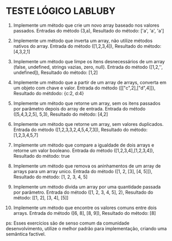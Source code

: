# TESTE LÓGICO LABLUBY 

1) Implemente um método que crie um novo array baseado nos valores passados.
Entradas do método (3,a), Resultado do método: ['a', 'a', 'a']

2) Implemente um método que inverta um array, não utilize métodos nativos do array.
Entrada do método ([1,2,3,4]), Resultado do método: [4,3,2,1]

3) Implemente um método que limpe os itens desnecessários de um array (false, undefined, strings vazias, zero, null).
Entrada do método ([1,2,'', undefined]), Resultado do método: [1,2]

4) Implemente um método que a partir de um array de arrays, converta em um objeto com chave e valor.
Entrada do método ([["c",2],["d",4]]), Resultado do métdodo: {c:2, d:4}

5) Implemente um método que retorne um array, sem os itens passados por parâmetro depois do array de entrada. Entrada do método ([5,4,3,2,5], 5,3), Resultado do método: [4,2]

6) Implemente um método que retorne um array, sem valores duplicados.
Entrada do método ([1,2,3,3,2,4,5,4,7,3]), Resultado do método: [1,2,3,4,5,7]

7) Implemente um método que compare a igualdade de dois arrays e retorne um valor booleano.
Entrada do método ([1,2,3,4],[1,2,3,4]), Resultado do método: true

8) Implemente um método que remova os aninhamentos de um array de arrays para um array unico.
Entrada do método ([1, 2, [3], [4, 5]]), Resultado do método: [1, 2, 3, 4, 5]

9) Implemente um método divida um array por uma quantidade passada por parâmetro.
Entrada do método ([1, 2, 3, 4, 5], 2), Resultado do método: [[1, 2], [3, 4], [5]]

10) Implemente um método que encontre os valores comuns entre dois arrays.
Entrada do método ([6, 8], [8, 9]), Resultado do método: [8]

ps: Esses exercícios são de senso comum da comunidade desenvolvimento, utilize o melhor padrão para implementação, criando uma semântica factível.
